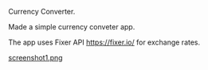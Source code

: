 Currency Converter.

Made a simple currency conveter app.

The app uses Fixer API https://fixer.io/  for exchange rates.

[screenshot1.png](https://postimg.org/image/ab5is9lz9/)
